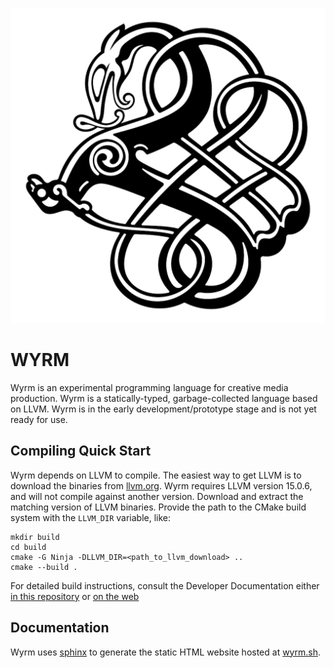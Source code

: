 
[comment]: # (Generated file, make edits to README.md.in)

![wyrm logo](docs/static/images/wyrm_logo.png)

# WYRM

Wyrm is an experimental programming language for creative media production.
Wyrm is a statically-typed, garbage-collected language based on LLVM. Wyrm is
in the early development/prototype stage and is not yet ready for use.

## Compiling Quick Start

Wyrm depends on LLVM to compile. The easiest way to get LLVM is to download the
binaries from [llvm.org](https://llvm.org). Wyrm requires LLVM version
15.0.6, and will not compile against another version. Download
and extract the matching version of LLVM binaries. Provide the path to the CMake
build system with the `LLVM_DIR` variable, like:

```
mkdir build
cd build
cmake -G Ninja -DLLVM_DIR=<path_to_llvm_download> ..
cmake --build .
```

For detailed build instructions, consult the Developer Documentation either
[in this repository](docs/developer/compiling_wyrm.rst) or
[on the web](https://wyrm.sh/developer/compiling_wyrm.html)

## Documentation

Wyrm uses [sphinx](https://www.sphinx-doc.org/en/master/index.html) to generate
the static HTML website hosted at [wyrm.sh](https://wyrm.sh).
